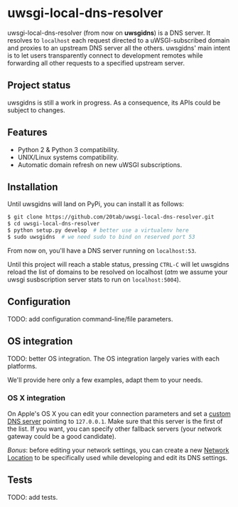 # uwsgi-local-dns-resolver
uwsgi-local-dns-resolver (from now on __uwsgidns__) is a DNS server.
It resolves to `localhost` each request directed to a uWSGI-subscribed domain and proxies to an upstream DNS server all the others.
uwsgidns' main intent is to let users transparently connect to development remotes while forwarding all other requests to a specified upstream server.

## Project status
uwsgidns is still a work in progress. As a consequence, its APIs could be subject to changes.

## Features
- Python 2 & Python 3 compatibility.
- UNIX/Linux systems compatibility.
- Automatic domain refresh on new uWSGI subscriptions.

## Installation
Until uwsgidns will land on PyPi, you can install it as follows:
```bash
$ git clone https://github.com/20tab/uwsgi-local-dns-resolver.git
$ cd uwsgi-local-dns-resolver
$ python setup.py develop  # better use a virtualenv here
$ sudo uwsgidns  # we need sudo to bind on reserved port 53
```
From now on, you'll have a DNS server running on `localhost:53`.

Until this project will reach a stable status, pressing `CTRL-C` will let uwsgidns reload the list of domains to be resolved on localhost 
(_atm_ we assume your uwsgi susbscription server stats to run on `localhost:5004`).

## Configuration
TODO: add configuration command-line/file parameters.

## OS integration
TODO: better OS integration.
The OS integration largely varies with each platforms.

We'll provide here only a few examples, adapt them to your needs.
### OS X integration
On Apple's OS X you can edit your connection parameters and set a [custom DNS server](https://support.apple.com/kb/PH14159) pointing to `127.0.0.1`.
Make sure that this server is the first of the list.
If you want, you can specify other fallback servers (your network gateway could be a good candidate).

_Bonus_: before editing your network settings, you can create a new [Network Location](https://support.apple.com/en-us/HT202480) to be specifically used while developing and edit its DNS settings.

## Tests
TODO: add tests.

